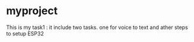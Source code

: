 # myproject
This is my task1 : it include two tasks. one for voice to text and ather steps
to setup ESP32 
